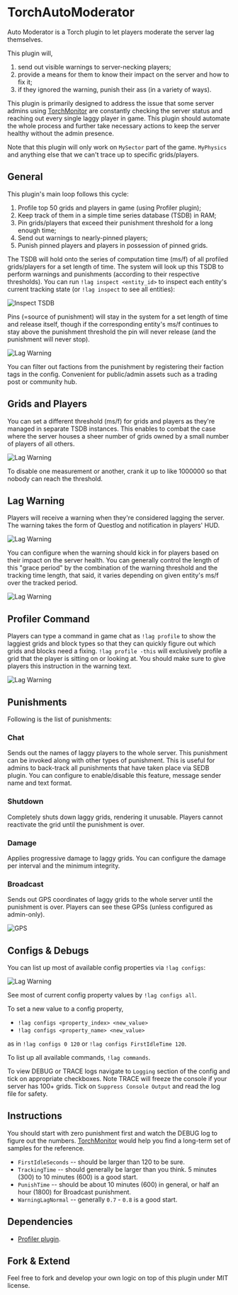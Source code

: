 # TorchAutoModerator

Auto Moderator is a Torch plugin to let players moderate the server lag themselves.

This plugin will,

1. send out visible warnings to server-necking players;
2. provide a means for them to know their impact on the server and how to fix it;
3. if they ignored the warning, punish their ass (in a variety of ways).

This plugin is primarily designed to address the issue that some server admins 
using [TorchMonitor](https://github.com/HnZGaming/TorchMonitor) are constantly checking the server status
and reaching out every single laggy player in game.
This plugin should automate the whole process and further take necessary actions 
to keep the server healthy without the admin presence.

Note that this plugin will only work on `MySector` part of the game.
`MyPhysics` and anything else that we can't trace up to specific grids/players.

## General

This plugin's main loop follows this cycle:
1. Profile top 50 grids and players in game (using Profiler plugin);
1. Keep track of them in a simple time series database (TSDB) in RAM;
1. Pin grids/players that exceed their punishment threshold for a long enough time;
1. Send out warnings to nearly-pinned players;
1. Punish pinned players and players in possession of pinned grids.

The TSDB will hold onto the series of computation time (ms/f) of all profiled grids/players for a set length of time.
The system will look up this TSDB to perform warnings and punishments (according to their respective thresholds).
You can run `!lag inspect <entity_id>` to inspect each entity's current tracking state (or `!lag inspect` to see all entities):

![Inspect TSDB](README.media/inspect.png)

Pins (=source of punishment) will stay in the system for a set length of time and release itself,
though if the corresponding entity's ms/f continues to stay above the punishment threshold 
the pin will never release (and the punishment will never stop).

![Lag Warning](README.media/config.general.png)

You can filter out factions from the punishment by registering their faction tags in the config.
Convenient for public/admin assets such as a trading post or community hub.

## Grids and Players

You can set a different threshold (ms/f) for grids and players as they're managed in separate TSDB instances. 
This enables to combat the case where the server houses a sheer number of grids owned by a small number of players of all others.

![Lag Warning](README.media/config.gridplayer.png)

To disable one measurement or another, crank it up to like 1000000 so that nobody can reach the threshold.

## Lag Warning

Players will receive a warning when they're considered lagging the server.
The warning takes the form of Questlog and notification in players' HUD.

![Lag Warning](README.media/warning.png)

You can configure when the warning should kick in for players based on their impact on the server health.
You can generally control the length of this "grace period" by the combination of the warning threshold and the tracking time length,
that said, it varies depending on given entity's ms/f over the tracked period.

![Lag Warning](README.media/config.warning.png)

## Profiler Command
Players can type a command in game chat as `!lag profile` to show the laggiest grids and block types
so that they can quickly figure out which grids and blocks need a fixing.
`!lag profile -this` will exclusively profile a grid that the player is sitting on or looking at.
You should make sure to give players this instruction in the warning text.

![Lag Warning](README.media/profile.png)

## Punishments

Following is the list of punishments:

### Chat

Sends out the names of laggy players to the whole server.
This punishment can be invoked along with other types of punishment.
This is useful for admins to back-track all punishments that have taken place via SEDB plugin.
You can configure to enable/disable this feature, message sender name and text format.

### Shutdown

Completely shuts down laggy grids, rendering it unusable.
Players cannot reactivate the grid until the punishment is over.

### Damage

Applies progressive damage to laggy grids.
You can configure the damage per interval and the minimum integrity.

### Broadcast

Sends out GPS coordinates of laggy grids to the whole server until the punishment is over.
Players can see these GPSs (unless configured as admin-only).

![GPS](README.media/broadcast.png)

## Configs & Debugs

You can list up most of available config properties via `!lag configs`:

![Lag Warning](README.media/command.configs.png)

See most of current config property values by `!lag configs all`.

To set a new value to a config property, 
* `!lag configs <property_index> <new_value>`
* `!lag configs <property_name> <new_value>`

as in `!lag configs 0 120` or `!lag configs FirstIdleTime 120`.

To list up all available commands, `!lag commands`.

To view DEBUG or TRACE logs navigate to `Logging` section of the config and tick on appropriate checkboxes.
Note TRACE will freeze the console if your server has 100+ grids.
Tick on `Suppress Console Output` and read the log file for safety.

## Instructions

You should start with zero punishment first and watch the DEBUG log to figure out the numbers.
[TorchMonitor](https://github.com/HnZGaming/TorchMonitor) would help you find a long-term set of samples for the reference.

* `FirstIdleSeconds` -- should be larger than 120 to be sure.
* `TrackingTime` -- should generally be larger than you think. 5 minutes (300) to 10 minutes (600) is a good start.
* `PunishTime` -- should be about 10 minutes (600) in general, or half an hour (1800) for Broadcast punishment.
* `WarningLagNormal` -- generally `0.7` - `0.8` is a good start.



## Dependencies

* [Profiler plugin](https://torchapi.net/plugins/item/da82de0f-9d2f-4571-af1c-88c7921bc063).

## Fork & Extend

Feel free to fork and develop your own logic on top of this plugin under MIT license.
